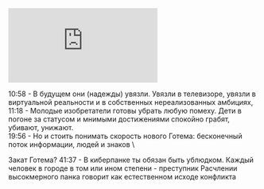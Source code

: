 <iframe src="https://www.youtube.com/embed/-4gejmWc9e0?si=ereiEGSX4jI2zQb_" title="YouTube video player" frameborder="0" allow="accelerometer; autoplay; clipboard-write; encrypted-media; gyroscope; picture-in-picture; web-share" allowfullscreen></iframe>

10:58 -  В будущем они (надежды) увязли. Увязли в телевизоре, увязли в виртуальной реальности и в собственных нереализованных амбициях,
11:18  - Молодые изобретатели готовы убрать любую помеху. Дети в погоне за статусом и мнимыми достижениями спокойно грабят, убивают, унижают.  
19:56 - Но и стоить понимать скорость нового Готема: бесконечный поток информации, людей и знаков \


Закат Готема?
41:37 - В киберпанке ты обязан быть ублюдком.
Каждый человек в городе в том или ином степени - преступник
Расчлении высокмерного панка говорит как естественном исходе конфликта 
